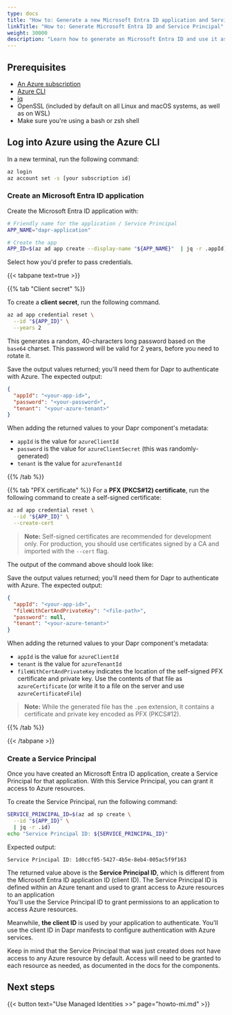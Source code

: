 ```yaml
---
type: docs
title: "How to: Generate a new Microsoft Entra ID application and Service Principal"
linkTitle: "How to: Generate Microsoft Entra ID and Service Principal"
weight: 30000
description: "Learn how to generate an Microsoft Entra ID and use it as a Service Principal"
---
```


## Prerequisites

- [An Azure subscription](https://azure.microsoft.com/free/)
- [Azure CLI](https://docs.microsoft.com/cli/azure/install-azure-cli)
- [jq](https://stedolan.github.io/jq/download/)
- OpenSSL (included by default on all Linux and macOS systems, as well as on WSL)
- Make sure you're using a bash or zsh shell

## Log into Azure using the Azure CLI

In a new terminal, run the following command:

```sh
az login
az account set -s [your subscription id]
```

### Create an Microsoft Entra ID application

Create the Microsoft Entra ID application with:

```sh
# Friendly name for the application / Service Principal
APP_NAME="dapr-application"

# Create the app
APP_ID=$(az ad app create --display-name "${APP_NAME}"  | jq -r .appId)
```

Select how you'd prefer to pass credentials.

{{< tabpane text=true >}}

{{% tab "Client secret" %}}

To create a **client secret**, run the following command. 

```sh
az ad app credential reset \
  --id "${APP_ID}" \
  --years 2
```

This generates a random, 40-characters long password based on the `base64` charset. This password will be valid for 2 years, before you need to rotate it.

Save the output values returned; you'll need them for Dapr to authenticate with Azure. The expected output:

```json
{
  "appId": "<your-app-id>",
  "password": "<your-password>",
  "tenant": "<your-azure-tenant>"
}
```

When adding the returned values to your Dapr component's metadata:

- `appId` is the value for `azureClientId`
- `password` is the value for `azureClientSecret` (this was randomly-generated)
- `tenant` is the value for `azureTenantId`

{{% /tab %}}

{{% tab "PFX certificate" %}}
For a **PFX (PKCS#12) certificate**, run the following command to create a self-signed certificate:

```sh
az ad app credential reset \
  --id "${APP_ID}" \
  --create-cert
```

> **Note:** Self-signed certificates are recommended for development only. For production, you should use certificates signed by a CA and imported with the `--cert` flag.

The output of the command above should look like:

Save the output values returned; you'll need them for Dapr to authenticate with Azure. The expected output:

```json
{
  "appId": "<your-app-id>",
  "fileWithCertAndPrivateKey": "<file-path>",
  "password": null,
  "tenant": "<your-azure-tenant>"
}
```

When adding the returned values to your Dapr component's metadata:

- `appId` is the value for `azureClientId`
- `tenant` is the value for `azureTenantId`
- `fileWithCertAndPrivateKey` indicates the location of the self-signed PFX certificate and private key. Use the contents of that file as `azureCertificate` (or write it to a file on the server and use `azureCertificateFile`)

> **Note:** While the generated file has the `.pem` extension, it contains a certificate and private key encoded as PFX (PKCS#12).

{{% /tab %}}

{{< /tabpane >}}

### Create a Service Principal

Once you have created an Microsoft Entra ID application, create a Service Principal for that application. With this Service Principal, you can grant it access to Azure resources. 

To create the Service Principal, run the following command:

```sh
SERVICE_PRINCIPAL_ID=$(az ad sp create \
  --id "${APP_ID}" \
  | jq -r .id)
echo "Service Principal ID: ${SERVICE_PRINCIPAL_ID}"
```

Expected output:

```text
Service Principal ID: 1d0ccf05-5427-4b5e-8eb4-005ac5f9f163
```

The returned value above is the **Service Principal ID**, which is different from the Microsoft Entra ID application ID (client ID). The Service Principal ID is defined within an Azure tenant and used to grant access to Azure resources to an application  
You'll use the Service Principal ID to grant permissions to an application to access Azure resources. 

Meanwhile, **the client ID** is used by your application to authenticate. You'll use the client ID in Dapr manifests to configure authentication with Azure services.

Keep in mind that the Service Principal that was just created does not have access to any Azure resource by default. Access will need to be granted to each resource as needed, as documented in the docs for the components.

## Next steps

{{< button text="Use Managed Identities >>" page="howto-mi.md" >}}
